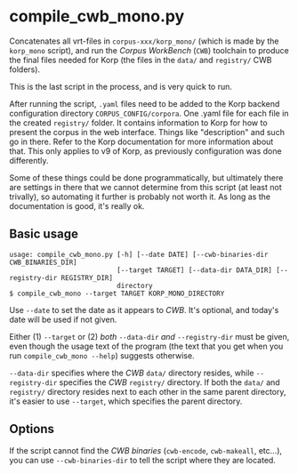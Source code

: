 # compile_cwb_mono.py

Concatenates all vrt-files in `corpus-xxx/korp_mono/` (which is made by the
`korp_mono` script), and run the _Corpus WorkBench_ (`CWB`) toolchain to
produce the final files needed for Korp (the files in the `data/` and
`registry/` CWB folders).

This is the last script in the process, and is very quick to run.

After running the script, `.yaml` files need to be added to the Korp
backend configuration directory `CORPUS_CONFIG/corpora`.
One .yaml file for each file in the created `registry/` folder.
It contains information to Korp for how to present the corpus in the
web interface. Things like "description" and such go in there. Refer to the
Korp documentation for more information about that.
This only applies to v9 of Korp, as previously configuration was done
differently.

Some of these things could be done programmatically, but ultimately there
are settings in there that we cannot determine from this script (at least
not trivally), so automating it further is probably not worth it. As long
as the documentation is good, it's really ok.

## Basic usage

```text
usage: compile_cwb_mono.py [-h] [--date DATE] [--cwb-binaries-dir CWB_BINARIES_DIR]
                           [--target TARGET] [--data-dir DATA_DIR] [--registry-dir REGISTRY_DIR]
                           directory
$ compile_cwb_mono --target TARGET KORP_MONO_DIRECTORY
```

Use `--date` to set the date as it appears to _CWB_. It's optional, and today's
date will be used if not given.

Either (1) `--target` or (2) _both_ `--data-dir` _and_ `--registry-dir` must
be given, even though the usage text of the program (the text that you get
when you run `compile_cwb_mono --help`) suggests otherwise.

`--data-dir` specifies where the _CWB_ `data/` directory resides, while
`--registry-dir` specifies the _CWB_ `registry/` directory. If both the `data/`
and `registry/` directory resides next to each other in the same parent directory,
it's easier to use `--target`, which specifies the parent directory.

## Options

If the script cannot find the _CWB_ _binaries_ (`cwb-encode`, `cwb-makeall`,
etc...), you can use `--cwb-binaries-dir` to tell the script where they are
located.

